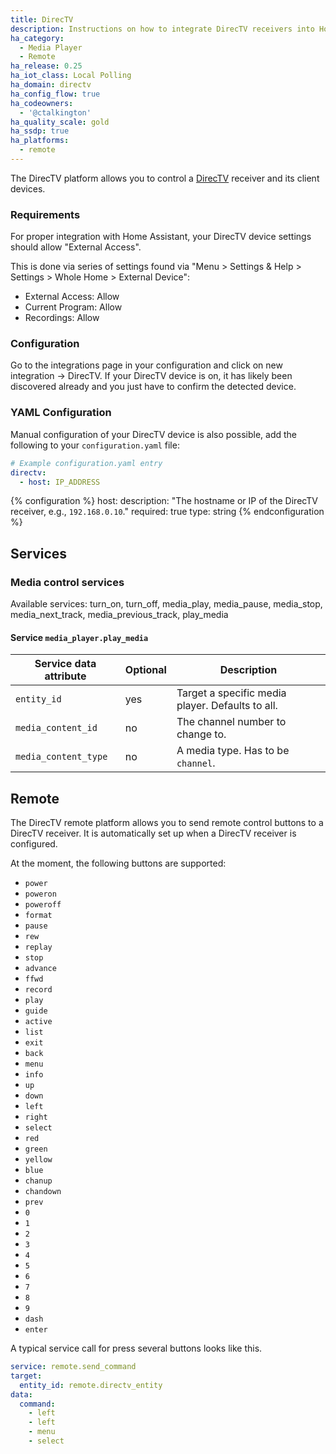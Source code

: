 ```yaml
---
title: DirecTV
description: Instructions on how to integrate DirecTV receivers into Home Assistant.
ha_category:
  - Media Player
  - Remote
ha_release: 0.25
ha_iot_class: Local Polling
ha_domain: directv
ha_config_flow: true
ha_codeowners:
  - '@ctalkington'
ha_quality_scale: gold
ha_ssdp: true
ha_platforms:
  - remote
---
```


The DirecTV platform allows you to control a [DirecTV](https://www.directv.com) receiver and its client devices.

### Requirements

For proper integration with Home Assistant, your DirecTV device settings should allow "External Access".

This is done via series of settings found via "Menu > Settings & Help > Settings > Whole Home > External Device":

- External Access: Allow
- Current Program: Allow
- Recordings: Allow

### Configuration

Go to the integrations page in your configuration and click on new integration -> DirecTV.
If your DirecTV device is on, it has likely been discovered already and you just have to confirm the detected device.

### YAML Configuration

Manual configuration of your DirecTV device is also possible, add the following to your `configuration.yaml` file:


```yaml
# Example configuration.yaml entry
directv:
  - host: IP_ADDRESS
```

{% configuration %}
host:
  description: "The hostname or IP of the DirecTV receiver, e.g., `192.168.0.10`."
  required: true
  type: string
{% endconfiguration %}

## Services

### Media control services

Available services: turn_on, turn_off, media_play, media_pause, media_stop, media_next_track, media_previous_track, play_media

#### Service `media_player.play_media`

| Service data attribute | Optional | Description                                                                                                                                                            |
| -----------------------| -------- | ---------------------------------------------------------------------------------------------------------------------------------------------------------------------- |
| `entity_id`            |      yes | Target a specific media player. Defaults to all.                                                                                                                       |
| `media_content_id`     |       no | The channel number to change to.                   |
| `media_content_type`   |       no | A media type. Has to be `channel`.

## Remote

The DirecTV remote platform allows you to send remote control buttons to a DirecTV receiver. It is automatically set up when a DirecTV receiver is configured.

At the moment, the following buttons are supported:

- `power`
- `poweron`
- `poweroff`
- `format`
- `pause`
- `rew`
- `replay`
- `stop`
- `advance`
- `ffwd`
- `record`
- `play`
- `guide`
- `active`
- `list`
- `exit`
- `back`
- `menu`
- `info`
- `up`
- `down`
- `left`
- `right`
- `select`
- `red`
- `green`
- `yellow`
- `blue`
- `chanup`
- `chandown`
- `prev`
- `0`
- `1`
- `2`
- `3`
- `4`
- `5`
- `6`
- `7`
- `8`
- `9`
- `dash`
- `enter`

A typical service call for press several buttons looks like this.

```yaml
service: remote.send_command
target:
  entity_id: remote.directv_entity
data:
  command:
    - left
    - left
    - menu
    - select
```
